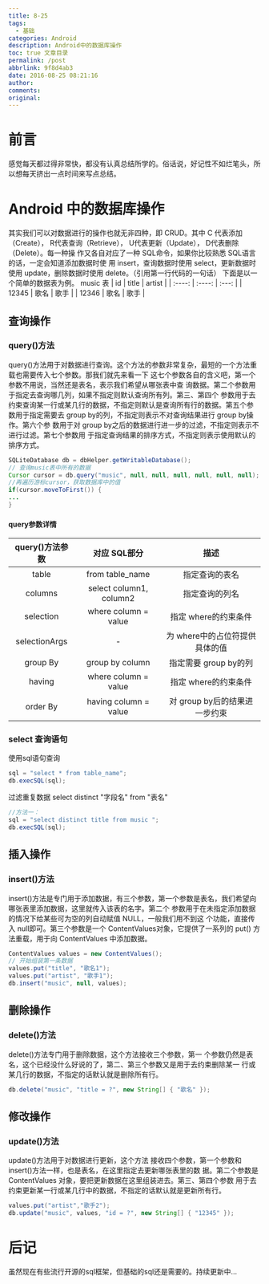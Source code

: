 ```yaml
---
title: 8-25
tags:
  - 基础
categories: Android
description: Android中的数据库操作
toc: true 文章目录
permalink: /post
abbrlink: 9f8d4ab3
date: 2016-08-25 08:21:16
author:
comments:
original:
---
```


# 前言
 感觉每天都过得非常快，都没有认真总结所学的。俗话说，好记性不如烂笔头，所以想每天挤出一点时间来写点总结。
<!-- MORE -->
# Android 中的数据库操作

其实我们可以对数据进行的操作也就无非四种，即 CRUD。其中 C 代表添加 （Create）， R代表查询（Retrieve）， U代表更新（Update）， D代表删除（Delete）。每一种操 作又各自对应了一种 SQL命令，如果你比较熟悉 SQL语言的话，一定会知道添加数据时使 用 insert，查询数据时使用 select，更新数据时使用 update，删除数据时使用 delete。（引用第一行代码的一句话）
下面是以一个简单的数据表为例。
music 表
| id     | title  | artist |
| :----: | :----: | :---:  |
| 12345  | 歌名    | 歌手   |
| 12346  | 歌名    | 歌手   |

## 查询操作

### query()方法

 query()方法用于对数据进行查询。这个方法的参数非常复杂，最短的一个方法重载也需要传入七个参数。那我们就先来看一下 这七个参数各自的含义吧，第一个参数不用说，当然还是表名，表示我们希望从哪张表中查 询数据。第二个参数用于指定去查询哪几列，如果不指定则默认查询所有列。第三、第四个 参数用于去约束查询某一行或某几行的数据，不指定则默认是查询所有行的数据。第五个参 数用于指定需要去 group by的列，不指定则表示不对查询结果进行 group by操作。第六个参 数用于对 group by之后的数据进行进一步的过滤，不指定则表示不进行过滤。第七个参数用 于指定查询结果的排序方式，不指定则表示使用默认的排序方式。

```java
SQLiteDatabase db = dbHelper.getWritableDatabase();
// 查询music表中所有的数据   
Cursor cursor = db.query("music", null, null, null, null, null, null); 
//再遍历游标cursor，获取数据库中的值
if(cursor.moveToFirst()) {
...
}
```
####  query参数详情
| query()方法参数      |    对应 SQL部分 |描述  |
| :--------: | :--------:| :--: |
| table 		| from table_name  |  指定查询的表名    |
| columns 		|   select column1, column2  |  指定查询的列名   |
| selection 	|    where column = value  | 指定 where的约束条件   |
| selectionArgs |-  	| 为 where中的占位符提供具体的值   |
| group By  	|    group by column  | 指定需要 group by的列    |
| having 		|    where column = value  | 指定 where的约束条件   |
| order By 		|    having column = value   | 对 group by后的结果进一步约束    |

### select 查询语句
使用sql语句查询
```java
sql = "select * from table_name";
db.execSQL(sql);
```
过滤重复数据
select distinct  "字段名"  from  "表名" 

```java
//方法一：
sql = "select distinct title from music ";
db.execSQL(sql);
```

## 插入操作
### insert()方法
insert()方法是专门用于添加数据，有三个参数，第一个参数是表名，我们希望向哪张表里添加数据，这里就传入该表的名字。第二个 参数用于在未指定添加数据的情况下给某些可为空的列自动赋值 NULL，一般我们用不到这 个功能，直接传入 null即可。第三个参数是一个 ContentValues对象，它提供了一系列的 put() 方法重载，用于向 ContentValues 中添加数据。

```java
ContentValues values = new ContentValues(); 
// 开始组装第一条数据   
values.put("title", "歌名1");     
values.put("artist", "歌手1");     
db.insert("music", null, values); 
```

## 删除操作
###  delete()方法
delete()方法专门用于删除数据，这个方法接收三个参数，第一 个参数仍然是表名，这个已经没什么好说的了，第二、第三个参数又是用于去约束删除某一 行或某几行的数据，不指定的话默认就是删除所有行。 
```java
db.delete("music", "title = ?", new String[] { "歌名" }); 
```

## 修改操作
###  update()方法
 update()方法用于对数据进行更新，这个方法 接收四个参数，第一个参数和 insert()方法一样，也是表名，在这里指定去更新哪张表里的数 据。第二个参数是 ContentValues 对象，要把更新数据在这里组装进去。第三、第四个参数 用于去约束更新某一行或某几行中的数据，不指定的话默认就是更新所有行。 
```java
values.put("artist","歌手2");   
db.update("music", values, "id = ?", new String[] { "12345" });   
```

# 后记
虽然现在有些流行开源的sql框架，但基础的sql还是需要的。持续更新中... 
